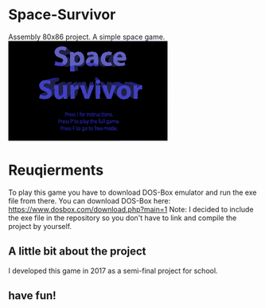 # Space-Survivor
Assembly 80x86 project. A simple space game.
![Menu](Menu.bmp)

# Reuqierments
To play this game you have to download DOS-Box emulator and run the exe file from there.
You can download DOS-Box here: https://www.dosbox.com/download.php?main=1
Note:
I decided to include the exe file in the repository so you don't have to link and compile the project by yourself.

## A little bit about the project
I developed this game in 2017 as a semi-final project for school.

## have fun!
